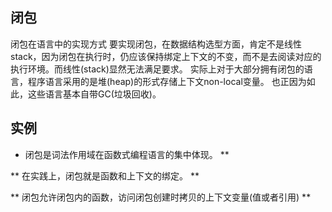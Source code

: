 ## 闭包
闭包在语言中的实现方式
要实现闭包，在数据结构选型方面，肯定不是线性stack，因为闭包在执行时，仍应该保持绑定上下文的不变，而不是去阅读对应的执行环境。而线性(stack)显然无法满足要求。
实际上对于大部分拥有闭包的语言，程序语言采用的是堆(heap)的形式存储上下文non-local变量。 也正因为如此，这些语言基本自带GC(垃圾回收)。
## 实例

* 闭包是词法作用域在函数式编程语言的集中体现。 **

** 在实践上，闭包就是函数和上下文的绑定。 **

** 闭包允许闭包内的函数，访问闭包创建时拷贝的上下文变量(值或者引用) **

